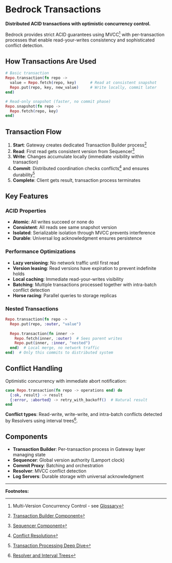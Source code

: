 # Bedrock Transactions

**Distributed ACID transactions with optimistic concurrency control.**

Bedrock provides strict ACID guarantees using MVCC[^1] with per-transaction processes that enable read-your-writes consistency and sophisticated conflict detection.

## How Transactions Are Used

```elixir
# Basic transaction
Repo.transaction(fn repo ->
  value = Repo.fetch(repo, key)      # Read at consistent snapshot
  Repo.put(repo, key, new_value)     # Write locally, commit later
end)

# Read-only snapshot (faster, no commit phase)
Repo.snapshot(fn repo ->
  Repo.fetch(repo, key)
end)
```

## Transaction Flow

1. **Start**: Gateway creates dedicated Transaction Builder process[^2]
2. **Read**: First read gets consistent version from Sequencer[^3]
3. **Write**: Changes accumulate locally (immediate visibility within transaction)
4. **Commit**: Distributed coordination checks conflicts[^4] and ensures durability[^5]
5. **Complete**: Client gets result, transaction process terminates

## Key Features

### ACID Properties

- **Atomic**: All writes succeed or none do
- **Consistent**: All reads see same snapshot version
- **Isolated**: Serializable isolation through MVCC prevents interference  
- **Durable**: Universal log acknowledgment ensures persistence

### Performance Optimizations

- **Lazy versioning**: No network traffic until first read
- **Version leasing**: Read versions have expiration to prevent indefinite holds
- **Local caching**: Immediate read-your-writes visibility
- **Batching**: Multiple transactions processed together with intra-batch conflict detection
- **Horse racing**: Parallel queries to storage replicas

### Nested Transactions

```elixir
Repo.transaction(fn repo ->
  Repo.put(repo, :outer, "value")
  
  Repo.transaction(fn inner ->
    Repo.fetch(inner, :outer)  # Sees parent writes
    Repo.put(inner, :inner, "nested")
  end)  # Local merge, no network traffic
end)  # Only this commits to distributed system
```

## Conflict Handling

Optimistic concurrency with immediate abort notification:

```elixir
case Repo.transaction(fn repo -> operations end) do
  {:ok, result} -> result
  {:error, :aborted} -> retry_with_backoff()  # Natural result
end
```

**Conflict types**: Read-write, write-write, and intra-batch conflicts detected by Resolvers using interval trees[^6].

## Components

- **Transaction Builder**: Per-transaction process in Gateway layer managing state
- **Sequencer**: Global version authority (Lamport clock)
- **Commit Proxy**: Batching and orchestration  
- **Resolver**: MVCC conflict detection
- **Log Servers**: Durable storage with universal acknowledgment

---

**Footnotes:**  
[^1]: Multi-Version Concurrency Control - see [Glossary](../glossary.md#multi-version-concurrency-control)  
[^2]: [Transaction Builder Component](../components/infrastructure/transaction-builder.md)  
[^3]: [Sequencer Component](../components/data-plane/sequencer.md)  
[^4]: [Conflict Resolution](../deep-dives/transactions.md)  
[^5]: [Transaction Processing Deep Dive](../deep-dives/transactions.md)  
[^6]: [Resolver and Interval Trees](../components/data-plane/resolver.md)  
